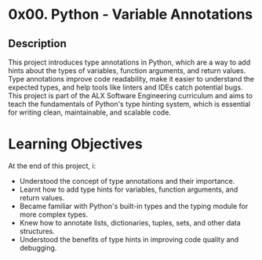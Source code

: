 # 0x00. Python - Variable Annotations
## Description
This project introduces type annotations in Python, which are a way to add hints about the types of variables, function arguments, and return values. Type annotations improve code readability, make it easier to understand the expected types, and help tools like linters and IDEs catch potential bugs. This project is part of the ALX Software Engineering curriculum and aims to teach the fundamentals of Python's type hinting system, which is essential for writing clean, maintainable, and scalable code.

# Learning Objectives
At the end of this project, i:

- Understood the concept of type annotations and their importance.
- Learnt how to add type hints for variables, function arguments, and return values.
- Became familiar with Python's built-in types and the typing module for more complex types.
- Knew how to annotate lists, dictionaries, tuples, sets, and other data structures.
- Understood the benefits of type hints in improving code quality and debugging.
